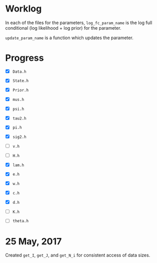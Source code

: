 # Worklog

In each of the files for the parameters, `log_fc_param_name` is the
log full conditional (log likelihood + log prior) for the parameter. 

`update_param_name` is a function which updates the parameter.

# Progress
- [x] `Data.h`
- [x] `State.h`
- [x] `Prior.h`
- [x] `mus.h`
- [x] `psi.h`
- [x] `tau2.h`
- [x] `pi.h`
- [x] `sig2.h`
- [ ] `v.h`
- [ ] `H.h`
- [x] `lam.h`
- [x] `e.h`
- [x] `w.h`
- [x] `c.h`
- [x] `d.h`
- [ ] `K.h`
- [ ] `theta.h`


# 25 May, 2017

Created `get_I`, `get_J`, and `get_N_i` for consistent access of 
data sizes.

